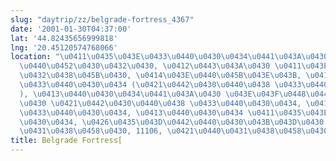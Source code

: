 ```yaml
---
slug: "daytrip/zz/belgrade-fortress_4367"
date: '2001-01-30T04:37:00'
lat: '44.82435656999818'
lng: '20.45120574768066'
location: "\u0411\u0435\u043E\u0433\u0440\u0430\u0434\u0441\u043A\u0430 \u0442\u0432\
  \u0440\u0452\u0430\u0432\u0430, \u0412\u0443\u043A\u0430 \u0411\u043E\u0458\u043E\
  \u0432\u0438\u045B\u0430, \u0414\u043E\u0440\u045B\u043E\u043B, \u0411\u0435\u043E\
  \u0433\u0440\u0430\u0434 (\u0421\u0442\u0430\u0440\u0438 \u0433\u0440\u0430\u0434\
  ), \u0413\u0440\u0430\u0434\u0441\u043A\u0430 \u043E\u043F\u0448\u0442\u0438\u043D\
  \u0430 \u0421\u0442\u0430\u0440\u0438 \u0433\u0440\u0430\u0434, \u0411\u0435\u043E\
  \u0433\u0440\u0430\u0434, \u0413\u0440\u0430\u0434 \u0411\u0435\u043E\u0433\u0440\
  \u0430\u0434, \u0426\u0435\u043D\u0442\u0440\u0430\u043B\u043D\u0430 \u0421\u0440\
  \u0431\u0438\u0458\u0430, 11106, \u0421\u0440\u0431\u0438\u0458\u0430"
title: Belgrade Fortress[
---
```



